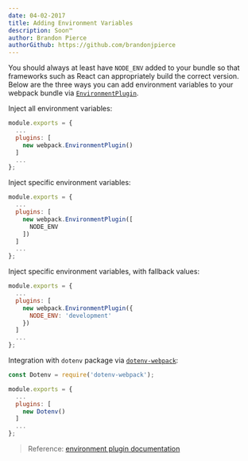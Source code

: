 ```yaml
---
date: 04-02-2017
title: Adding Environment Variables
description: Soon™
author: Brandon Pierce
authorGithub: https://github.com/brandonjpierce
---
```


You should always at least have `NODE_ENV` added to your bundle so that frameworks such as React can appropriately build the correct version. Below are the three ways you can add environment variables to your webpack bundle via [`EnvironmentPlugin`](https://webpack.js.org/plugins/environment-plugin/).

Inject all environment variables:

```javascript
module.exports = {
  ...
  plugins: [
    new webpack.EnvironmentPlugin()
  ]
  ...
};
```

Inject specific environment variables:

```javascript
module.exports = {
  ...
  plugins: [
    new webpack.EnvironmentPlugin([
      NODE_ENV
    ])
  ]
  ...
};
```

Inject specific environment variables, with fallback values:

```javascript
module.exports = {
  ...
  plugins: [
    new webpack.EnvironmentPlugin({
      NODE_ENV: 'development'
    })
  ]
  ...
};
```

Integration with `dotenv` package via [`dotenv-webpack`](https://github.com/mrsteele/dotenv-webpack):

```javascript
const Dotenv = require('dotenv-webpack');

module.exports = {
  ...
  plugins: [
    new Dotenv()
  ]
  ...
};
```

> Reference: [environment plugin documentation](https://webpack.js.org/plugins/environment-plugin/)
